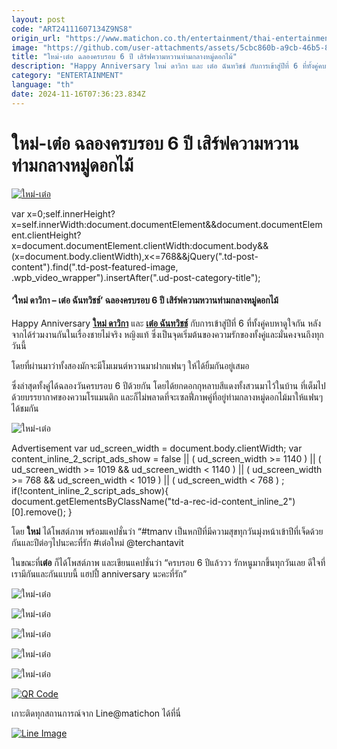 ```yaml
---
layout: post
code: "ART24111607134Z9NS8"
origin_url: "https://www.matichon.co.th/entertainment/thai-entertainment/news_4901966"
image: "https://github.com/user-attachments/assets/5cbc860b-a9cb-46b5-80ec-2075e121c25f"
title: "ใหม่-เต๋อ ฉลองครบรอบ 6 ปี เสิร์ฟความหวานท่ามกลางหมู่ดอกไม้"
description: "Happy Anniversary ใหม่ ดาวิกา และ เต๋อ ฉันทวิชช์ กับการเข้าสู่ปีที่ 6 ที่ทั้งคู่คบหาดูใจกัน หลังจากได้ร่วมงานกันในเรื่องชายไม่จริง หญิงแท้"
category: "ENTERTAINMENT"
language: "th"
date: 2024-11-16T07:36:23.834Z
---
```


# ใหม่-เต๋อ ฉลองครบรอบ 6 ปี เสิร์ฟความหวานท่ามกลางหมู่ดอกไม้

[![ใหม่-เต๋อ](https://www.matichon.co.th/wp-content/uploads/2024/11/maiter1.jpg "maiter1")](https://www.matichon.co.th/wp-content/uploads/2024/11/maiter1.jpg)

var x=0;self.innerHeight?x=self.innerWidth:document.documentElement&&document.documentElement.clientHeight?x=document.documentElement.clientWidth:document.body&&(x=document.body.clientWidth),x<=768&&jQuery(".td-post-content").find(".td-post-featured-image, .wpb\_video\_wrapper").insertAfter(".ud-post-category-title");

#### **‘ใหม่ ดาวิกา – เต๋อ ฉันทวิชช์’ ฉลองครบรอบ 6 ปี เสิร์ฟความหวานท่ามกลางหมู่ดอกไม้**

Happy Anniversary [**ใหม่ ดาวิกา**](https://www.instagram.com/davikah/?hl=th) และ [**เต๋อ ฉันทวิชช์**](https://www.instagram.com/terchantavit/) กับการเข้าสู่ปีที่ 6 ที่ทั้งคู่คบหาดูใจกัน หลังจากได้ร่วมงานกันในเรื่องชายไม่จริง หญิงแท้ ซึ่งเป็นจุดเริ่มต้นของความรักของทั้งคู่และมั่นคงจนถึงทุกวันนี้

โดยที่ผ่านมาว่าทั้งสองมักจะมีโมเมนต์หวานมาฝากแฟนๆ ให้ได้ยิ้มกันอยู่เสมอ

ซึ่งล่าสุดทั้งคู่ได้ฉลองวันครบรอบ 6 ปีด้วยกัน โดยได้ยกดอกกุหลาบสีแดงทั้งสวนมาไว้ในบ้าน ที่เต็มไปด้วยบรรยากาศของความโรแมนติก และก็ไม่พลาดที่จะเซลฟี่ภาพคู่ที่อยู่ท่ามกลางหมู่ดอกไม้มาให้แฟนๆ ได้ชมกัน

![ใหม่-เต๋อ](https://www.matichon.co.th/wp-content/uploads/2024/11/145307_0.jpg)

Advertisement var ud\_screen\_width = document.body.clientWidth; var content\_inline\_2\_script\_ads\_show = false || ( ud\_screen\_width >= 1140 ) || ( ud\_screen\_width >= 1019 && ud\_screen\_width < 1140 ) || ( ud\_screen\_width >= 768 && ud\_screen\_width < 1019 ) || ( ud\_screen\_width < 768 ) ; if(!content\_inline\_2\_script\_ads\_show){ document.getElementsByClassName("td-a-rec-id-content\_inline\_2")\[0\].remove(); }

โดย **ใหม่** ได้โพสต์ภาพ พร้อมแคปชั่นว่า “#tmanv เป็นหกปีที่มีความสุขทุกวันมุ่งหน้าเข้าปีที่เจ็ดด้วยกันและปีต่อๆไปนะคะที่รัก #เต๋อใหม่ @terchantavit

ในขณะที่**เต๋อ** ก็ได้โพสต์ภาพ และเขียนแคปชั่นว่า “ครบรอบ 6 ปีแล้ววว รักหนูมากขึ้นทุกวันเลย ดีใจที่เรามีกันและกันแบบนี้ แฮปปี้ anniversary นะคะที่รัก”

![ใหม่-เต๋อ](https://www.matichon.co.th/wp-content/uploads/2024/11/145308_0.jpg)

![ใหม่-เต๋อ](https://www.matichon.co.th/wp-content/uploads/2024/11/145309_0.jpg)

![ใหม่-เต๋อ](https://www.matichon.co.th/wp-content/uploads/2024/11/145310_0.jpg)

![ใหม่-เต๋อ](https://www.matichon.co.th/wp-content/uploads/2024/11/145311_0.jpg)

![ใหม่-เต๋อ](https://www.matichon.co.th/wp-content/uploads/2024/11/145312_0.jpg)

[![QR Code](https://www.matichon.co.th/wp-content/uploads/2023/07/wob1371z.jpg)](https://lin.ee/ht0nDxX)

เกาะติดทุกสถานการณ์จาก Line@matichon ได้ที่นี่

[![Line Image](https://www.matichon.co.th/wp-content/uploads/2023/07/th.png)](https://lin.ee/ht0nDxX)